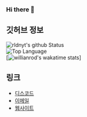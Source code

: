 ### Hi there 🎉

## 깃허브 정보
![rldnyt's github Status](https://github-readme-stats.vercel.app/api?username=namnyang&show_icons=true&count_private=true&theme=chartreuse-dark)<br>
![Top Language](https://github-readme-stats.vercel.app/api/top-langs/?username=namnyang&langs_count=100&layout=compact&theme=chartreuse-dark)<br>
[![willianrod's wakatime stats](https://github-readme-stats.vercel.app/api/wakatime?username=namnyang)]



## 링크
+ [디스코드]()
+ [이메일](mailto:)
+ [웹사이트]()
